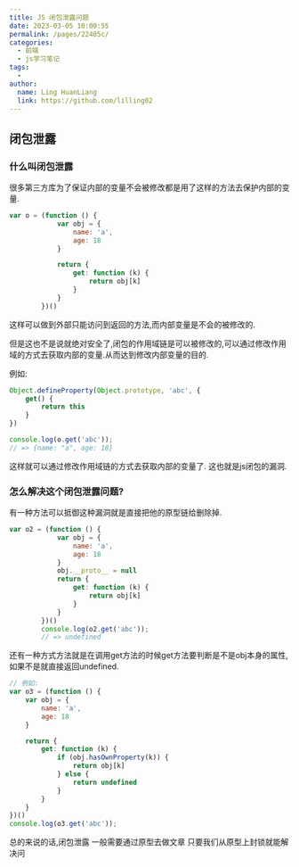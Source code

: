 ```yaml
---
title: JS 闭包泄露问题
date: 2023-03-05 10:00:55
permalink: /pages/22405c/
categories:
  - 前端
  - js学习笔记
tags:
  - 
author: 
  name: Ling HuanLiang
  link: https://github.com/lilling02
---
```

## 闭包泄露

### 什么叫闭包泄露
很多第三方库为了保证内部的变量不会被修改都是用了这样的方法去保护内部的变量.

```` js 
var o = (function () {
            var obj = {
                name: 'a',
                age: 18
            }

            return {
                get: function (k) {
                    return obj[k]
                }
            }
        })()
````

这样可以做到外部只能访问到返回的方法,而内部变量是不会的被修改的.

但是这也不是说就绝对安全了,闭包的作用域链是可以被修改的,可以通过修改作用域的方式去获取内部的变量.从而达到修改内部变量的目的.

例如:
````js
Object.defineProperty(Object.prototype, 'abc', {
    get() {
        return this
    }
})

console.log(o.get('abc'));
// => {name: "a", age: 18}
````

这样就可以通过修改作用域链的方式去获取内部的变量了. 这也就是js闭包的漏洞.


### 怎么解决这个闭包泄露问题?
有一种方法可以抵御这种漏洞就是直接把他的原型链给删除掉.

````js
var o2 = (function () {
            var obj = {
                name: 'a',
                age: 18
            }
            obj.__proto__ = null
            return {
                get: function (k) {
                    return obj[k]
                }
            }
        })()
        console.log(o2.get('abc'));
        // => undefined
````

还有一种方式方法就是在调用get方法的时候get方法要判断是不是obj本身的属性,如果不是就直接返回undefined.

```` js
// 例如:
var o3 = (function () {
    var obj = {
        name: 'a',
        age: 18
    }

    return {
        get: function (k) {
            if (obj.hasOwnProperty(k)) {
                return obj[k]
            } else {
                return undefined
            }
        }
    }
})()
console.log(o3.get('abc'));

````

总的来说的话,闭包泄露 一般需要通过原型去做文章
只要我们从原型上封锁就能解决问